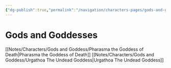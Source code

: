 ```yaml
---
{"dg-publish":true,"permalink":"/navigation/characters-pages/gods-and-goddesses/"}
---
```


# Gods and Goddesses
 
 [[Notes/Characters/Gods and Goddess/Pharasma the Goddess of Death\|Pharasma the Goddess of Death]]
 [[Notes/Characters/Gods and Goddess/Urgathoa The Undead Goddess\|Urgathoa The Undead Goddess]]